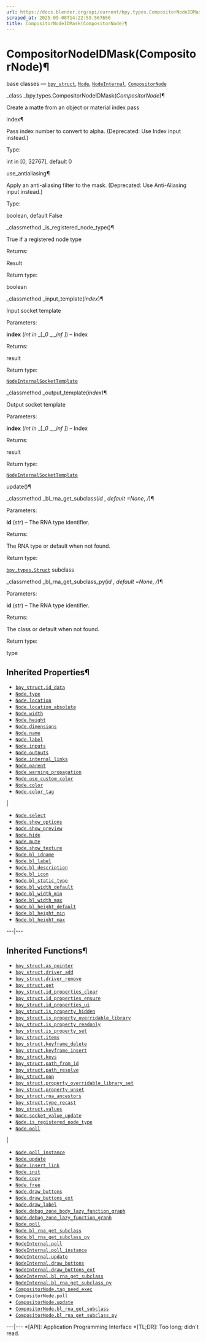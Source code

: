 ```yaml
---
url: https://docs.blender.org/api/current/bpy.types.CompositorNodeIDMask.html
scraped_at: 2025-09-08T14:22:59.567656
title: CompositorNodeIDMask(CompositorNode)¶
---
```


# CompositorNodeIDMask(CompositorNode)¶  
  
base classes — [`bpy_struct`](bpy.types.bpy_struct.html#bpy.types.bpy_struct
"bpy.types.bpy_struct"), [`Node`](bpy.types.Node.html#bpy.types.Node
"bpy.types.Node"),
[`NodeInternal`](bpy.types.NodeInternal.html#bpy.types.NodeInternal
"bpy.types.NodeInternal"),
[`CompositorNode`](bpy.types.CompositorNode.html#bpy.types.CompositorNode
"bpy.types.CompositorNode")

_class _bpy.types.CompositorNodeIDMask(_CompositorNode_)¶

    

Create a matte from an object or material index pass

index¶

    

Pass index number to convert to alpha. (Deprecated: Use Index input instead.)

Type:

    

int in [0, 32767], default 0

use_antialiasing¶

    

Apply an anti-aliasing filter to the mask. (Deprecated: Use Anti-Aliasing
input instead.)

Type:

    

boolean, default False

_classmethod _is_registered_node_type()¶

    

True if a registered node type

Returns:

    

Result

Return type:

    

boolean

_classmethod _input_template(_index_)¶

    

Input socket template

Parameters:

    

**index** (_int in_ _[__0_ _,__inf_ _]_) – Index

Returns:

    

result

Return type:

    

[`NodeInternalSocketTemplate`](bpy.types.NodeInternalSocketTemplate.html#bpy.types.NodeInternalSocketTemplate
"bpy.types.NodeInternalSocketTemplate")

_classmethod _output_template(_index_)¶

    

Output socket template

Parameters:

    

**index** (_int in_ _[__0_ _,__inf_ _]_) – Index

Returns:

    

result

Return type:

    

[`NodeInternalSocketTemplate`](bpy.types.NodeInternalSocketTemplate.html#bpy.types.NodeInternalSocketTemplate
"bpy.types.NodeInternalSocketTemplate")

update()¶

    

_classmethod _bl_rna_get_subclass(_id_ , _default =None_, _/_)¶

    

Parameters:

    

**id** (_str_) – The RNA type identifier.

Returns:

    

The RNA type or default when not found.

Return type:

    

[`bpy.types.Struct`](bpy.types.Struct.html#bpy.types.Struct
"bpy.types.Struct") subclass

_classmethod _bl_rna_get_subclass_py(_id_ , _default =None_, _/_)¶

    

Parameters:

    

**id** (_str_) – The RNA type identifier.

Returns:

    

The class or default when not found.

Return type:

    

type

## Inherited Properties¶

  * [`bpy_struct.id_data`](bpy.types.bpy_struct.html#bpy.types.bpy_struct.id_data "bpy.types.bpy_struct.id_data")
  * [`Node.type`](bpy.types.Node.html#bpy.types.Node.type "bpy.types.Node.type")
  * [`Node.location`](bpy.types.Node.html#bpy.types.Node.location "bpy.types.Node.location")
  * [`Node.location_absolute`](bpy.types.Node.html#bpy.types.Node.location_absolute "bpy.types.Node.location_absolute")
  * [`Node.width`](bpy.types.Node.html#bpy.types.Node.width "bpy.types.Node.width")
  * [`Node.height`](bpy.types.Node.html#bpy.types.Node.height "bpy.types.Node.height")
  * [`Node.dimensions`](bpy.types.Node.html#bpy.types.Node.dimensions "bpy.types.Node.dimensions")
  * [`Node.name`](bpy.types.Node.html#bpy.types.Node.name "bpy.types.Node.name")
  * [`Node.label`](bpy.types.Node.html#bpy.types.Node.label "bpy.types.Node.label")
  * [`Node.inputs`](bpy.types.Node.html#bpy.types.Node.inputs "bpy.types.Node.inputs")
  * [`Node.outputs`](bpy.types.Node.html#bpy.types.Node.outputs "bpy.types.Node.outputs")
  * [`Node.internal_links`](bpy.types.Node.html#bpy.types.Node.internal_links "bpy.types.Node.internal_links")
  * [`Node.parent`](bpy.types.Node.html#bpy.types.Node.parent "bpy.types.Node.parent")
  * [`Node.warning_propagation`](bpy.types.Node.html#bpy.types.Node.warning_propagation "bpy.types.Node.warning_propagation")
  * [`Node.use_custom_color`](bpy.types.Node.html#bpy.types.Node.use_custom_color "bpy.types.Node.use_custom_color")
  * [`Node.color`](bpy.types.Node.html#bpy.types.Node.color "bpy.types.Node.color")
  * [`Node.color_tag`](bpy.types.Node.html#bpy.types.Node.color_tag "bpy.types.Node.color_tag")

|

  * [`Node.select`](bpy.types.Node.html#bpy.types.Node.select "bpy.types.Node.select")
  * [`Node.show_options`](bpy.types.Node.html#bpy.types.Node.show_options "bpy.types.Node.show_options")
  * [`Node.show_preview`](bpy.types.Node.html#bpy.types.Node.show_preview "bpy.types.Node.show_preview")
  * [`Node.hide`](bpy.types.Node.html#bpy.types.Node.hide "bpy.types.Node.hide")
  * [`Node.mute`](bpy.types.Node.html#bpy.types.Node.mute "bpy.types.Node.mute")
  * [`Node.show_texture`](bpy.types.Node.html#bpy.types.Node.show_texture "bpy.types.Node.show_texture")
  * [`Node.bl_idname`](bpy.types.Node.html#bpy.types.Node.bl_idname "bpy.types.Node.bl_idname")
  * [`Node.bl_label`](bpy.types.Node.html#bpy.types.Node.bl_label "bpy.types.Node.bl_label")
  * [`Node.bl_description`](bpy.types.Node.html#bpy.types.Node.bl_description "bpy.types.Node.bl_description")
  * [`Node.bl_icon`](bpy.types.Node.html#bpy.types.Node.bl_icon "bpy.types.Node.bl_icon")
  * [`Node.bl_static_type`](bpy.types.Node.html#bpy.types.Node.bl_static_type "bpy.types.Node.bl_static_type")
  * [`Node.bl_width_default`](bpy.types.Node.html#bpy.types.Node.bl_width_default "bpy.types.Node.bl_width_default")
  * [`Node.bl_width_min`](bpy.types.Node.html#bpy.types.Node.bl_width_min "bpy.types.Node.bl_width_min")
  * [`Node.bl_width_max`](bpy.types.Node.html#bpy.types.Node.bl_width_max "bpy.types.Node.bl_width_max")
  * [`Node.bl_height_default`](bpy.types.Node.html#bpy.types.Node.bl_height_default "bpy.types.Node.bl_height_default")
  * [`Node.bl_height_min`](bpy.types.Node.html#bpy.types.Node.bl_height_min "bpy.types.Node.bl_height_min")
  * [`Node.bl_height_max`](bpy.types.Node.html#bpy.types.Node.bl_height_max "bpy.types.Node.bl_height_max")

  
---|---  
  
## Inherited Functions¶

  * [`bpy_struct.as_pointer`](bpy.types.bpy_struct.html#bpy.types.bpy_struct.as_pointer "bpy.types.bpy_struct.as_pointer")
  * [`bpy_struct.driver_add`](bpy.types.bpy_struct.html#bpy.types.bpy_struct.driver_add "bpy.types.bpy_struct.driver_add")
  * [`bpy_struct.driver_remove`](bpy.types.bpy_struct.html#bpy.types.bpy_struct.driver_remove "bpy.types.bpy_struct.driver_remove")
  * [`bpy_struct.get`](bpy.types.bpy_struct.html#bpy.types.bpy_struct.get "bpy.types.bpy_struct.get")
  * [`bpy_struct.id_properties_clear`](bpy.types.bpy_struct.html#bpy.types.bpy_struct.id_properties_clear "bpy.types.bpy_struct.id_properties_clear")
  * [`bpy_struct.id_properties_ensure`](bpy.types.bpy_struct.html#bpy.types.bpy_struct.id_properties_ensure "bpy.types.bpy_struct.id_properties_ensure")
  * [`bpy_struct.id_properties_ui`](bpy.types.bpy_struct.html#bpy.types.bpy_struct.id_properties_ui "bpy.types.bpy_struct.id_properties_ui")
  * [`bpy_struct.is_property_hidden`](bpy.types.bpy_struct.html#bpy.types.bpy_struct.is_property_hidden "bpy.types.bpy_struct.is_property_hidden")
  * [`bpy_struct.is_property_overridable_library`](bpy.types.bpy_struct.html#bpy.types.bpy_struct.is_property_overridable_library "bpy.types.bpy_struct.is_property_overridable_library")
  * [`bpy_struct.is_property_readonly`](bpy.types.bpy_struct.html#bpy.types.bpy_struct.is_property_readonly "bpy.types.bpy_struct.is_property_readonly")
  * [`bpy_struct.is_property_set`](bpy.types.bpy_struct.html#bpy.types.bpy_struct.is_property_set "bpy.types.bpy_struct.is_property_set")
  * [`bpy_struct.items`](bpy.types.bpy_struct.html#bpy.types.bpy_struct.items "bpy.types.bpy_struct.items")
  * [`bpy_struct.keyframe_delete`](bpy.types.bpy_struct.html#bpy.types.bpy_struct.keyframe_delete "bpy.types.bpy_struct.keyframe_delete")
  * [`bpy_struct.keyframe_insert`](bpy.types.bpy_struct.html#bpy.types.bpy_struct.keyframe_insert "bpy.types.bpy_struct.keyframe_insert")
  * [`bpy_struct.keys`](bpy.types.bpy_struct.html#bpy.types.bpy_struct.keys "bpy.types.bpy_struct.keys")
  * [`bpy_struct.path_from_id`](bpy.types.bpy_struct.html#bpy.types.bpy_struct.path_from_id "bpy.types.bpy_struct.path_from_id")
  * [`bpy_struct.path_resolve`](bpy.types.bpy_struct.html#bpy.types.bpy_struct.path_resolve "bpy.types.bpy_struct.path_resolve")
  * [`bpy_struct.pop`](bpy.types.bpy_struct.html#bpy.types.bpy_struct.pop "bpy.types.bpy_struct.pop")
  * [`bpy_struct.property_overridable_library_set`](bpy.types.bpy_struct.html#bpy.types.bpy_struct.property_overridable_library_set "bpy.types.bpy_struct.property_overridable_library_set")
  * [`bpy_struct.property_unset`](bpy.types.bpy_struct.html#bpy.types.bpy_struct.property_unset "bpy.types.bpy_struct.property_unset")
  * [`bpy_struct.rna_ancestors`](bpy.types.bpy_struct.html#bpy.types.bpy_struct.rna_ancestors "bpy.types.bpy_struct.rna_ancestors")
  * [`bpy_struct.type_recast`](bpy.types.bpy_struct.html#bpy.types.bpy_struct.type_recast "bpy.types.bpy_struct.type_recast")
  * [`bpy_struct.values`](bpy.types.bpy_struct.html#bpy.types.bpy_struct.values "bpy.types.bpy_struct.values")
  * [`Node.socket_value_update`](bpy.types.Node.html#bpy.types.Node.socket_value_update "bpy.types.Node.socket_value_update")
  * [`Node.is_registered_node_type`](bpy.types.Node.html#bpy.types.Node.is_registered_node_type "bpy.types.Node.is_registered_node_type")
  * [`Node.poll`](bpy.types.Node.html#bpy.types.Node.poll "bpy.types.Node.poll")

|

  * [`Node.poll_instance`](bpy.types.Node.html#bpy.types.Node.poll_instance "bpy.types.Node.poll_instance")
  * [`Node.update`](bpy.types.Node.html#bpy.types.Node.update "bpy.types.Node.update")
  * [`Node.insert_link`](bpy.types.Node.html#bpy.types.Node.insert_link "bpy.types.Node.insert_link")
  * [`Node.init`](bpy.types.Node.html#bpy.types.Node.init "bpy.types.Node.init")
  * [`Node.copy`](bpy.types.Node.html#bpy.types.Node.copy "bpy.types.Node.copy")
  * [`Node.free`](bpy.types.Node.html#bpy.types.Node.free "bpy.types.Node.free")
  * [`Node.draw_buttons`](bpy.types.Node.html#bpy.types.Node.draw_buttons "bpy.types.Node.draw_buttons")
  * [`Node.draw_buttons_ext`](bpy.types.Node.html#bpy.types.Node.draw_buttons_ext "bpy.types.Node.draw_buttons_ext")
  * [`Node.draw_label`](bpy.types.Node.html#bpy.types.Node.draw_label "bpy.types.Node.draw_label")
  * [`Node.debug_zone_body_lazy_function_graph`](bpy.types.Node.html#bpy.types.Node.debug_zone_body_lazy_function_graph "bpy.types.Node.debug_zone_body_lazy_function_graph")
  * [`Node.debug_zone_lazy_function_graph`](bpy.types.Node.html#bpy.types.Node.debug_zone_lazy_function_graph "bpy.types.Node.debug_zone_lazy_function_graph")
  * [`Node.poll`](bpy.types.Node.html#bpy.types.Node.poll "bpy.types.Node.poll")
  * [`Node.bl_rna_get_subclass`](bpy.types.Node.html#bpy.types.Node.bl_rna_get_subclass "bpy.types.Node.bl_rna_get_subclass")
  * [`Node.bl_rna_get_subclass_py`](bpy.types.Node.html#bpy.types.Node.bl_rna_get_subclass_py "bpy.types.Node.bl_rna_get_subclass_py")
  * [`NodeInternal.poll`](bpy.types.NodeInternal.html#bpy.types.NodeInternal.poll "bpy.types.NodeInternal.poll")
  * [`NodeInternal.poll_instance`](bpy.types.NodeInternal.html#bpy.types.NodeInternal.poll_instance "bpy.types.NodeInternal.poll_instance")
  * [`NodeInternal.update`](bpy.types.NodeInternal.html#bpy.types.NodeInternal.update "bpy.types.NodeInternal.update")
  * [`NodeInternal.draw_buttons`](bpy.types.NodeInternal.html#bpy.types.NodeInternal.draw_buttons "bpy.types.NodeInternal.draw_buttons")
  * [`NodeInternal.draw_buttons_ext`](bpy.types.NodeInternal.html#bpy.types.NodeInternal.draw_buttons_ext "bpy.types.NodeInternal.draw_buttons_ext")
  * [`NodeInternal.bl_rna_get_subclass`](bpy.types.NodeInternal.html#bpy.types.NodeInternal.bl_rna_get_subclass "bpy.types.NodeInternal.bl_rna_get_subclass")
  * [`NodeInternal.bl_rna_get_subclass_py`](bpy.types.NodeInternal.html#bpy.types.NodeInternal.bl_rna_get_subclass_py "bpy.types.NodeInternal.bl_rna_get_subclass_py")
  * [`CompositorNode.tag_need_exec`](bpy.types.CompositorNode.html#bpy.types.CompositorNode.tag_need_exec "bpy.types.CompositorNode.tag_need_exec")
  * `CompositorNode.poll`
  * [`CompositorNode.update`](bpy.types.CompositorNode.html#bpy.types.CompositorNode.update "bpy.types.CompositorNode.update")
  * [`CompositorNode.bl_rna_get_subclass`](bpy.types.CompositorNode.html#bpy.types.CompositorNode.bl_rna_get_subclass "bpy.types.CompositorNode.bl_rna_get_subclass")
  * [`CompositorNode.bl_rna_get_subclass_py`](bpy.types.CompositorNode.html#bpy.types.CompositorNode.bl_rna_get_subclass_py "bpy.types.CompositorNode.bl_rna_get_subclass_py")

  
---|---
  *[API]: Application Programming Interface
  *[TL;DR]: Too long; didn't read.

